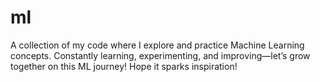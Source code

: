 # ml
A collection of my code where I explore and practice Machine Learning concepts. Constantly learning, experimenting, and improving—let’s grow together on this ML journey! Hope it sparks inspiration!
